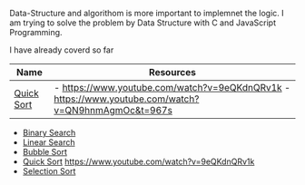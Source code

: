 Data-Structure and algorithom is more important to implemnet the logic. I am trying to solve the problem by Data Structure with C and JavaScript Programming.

I have already coverd so far

  | Name | Resources | 
  | --- | --- |
  [Quick Sort](https://github.com/JabedWeb/Data_Structure/tree/main/QuickSort) | - https://www.youtube.com/watch?v=9eQKdnQRv1k - https://www.youtube.com/watch?v=QN9hnmAgmOc&t=967s |
 - [Binary Search](https://github.com/JabedWeb/Data_Structure/tree/main/binary_search)
 - [Linear Search](https://github.com/JabedWeb/Data_Structure/tree/main/linear_search)
 - [Bubble Sort](https://github.com/JabedWeb/Data_Structure/tree/main/bubble)
 - [Quick Sort](https://github.com/JabedWeb/Data_Structure/tree/main/QuickSort)
     https://www.youtube.com/watch?v=9eQKdnQRv1k
 - [Selection Sort](https://github.com/JabedWeb/Data_Structure/tree/main/Selection_Sort)